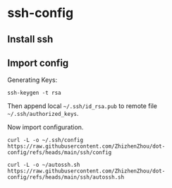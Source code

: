# ssh-config
## Install ssh
## Import config
Generating Keys:
```
ssh-keygen -t rsa
```
Then append local `~/.ssh/id_rsa.pub` to remote file `~/.ssh/authorized_keys`.

Now import configuration.
```
curl -L -o ~/.ssh/config https://raw.githubusercontent.com/ZhizhenZhou/dot-config/refs/heads/main/ssh/config
```

```
curl -L -o ~/autossh.sh https://raw.githubusercontent.com/ZhizhenZhou/dot-config/refs/heads/main/ssh/autossh.sh
```
